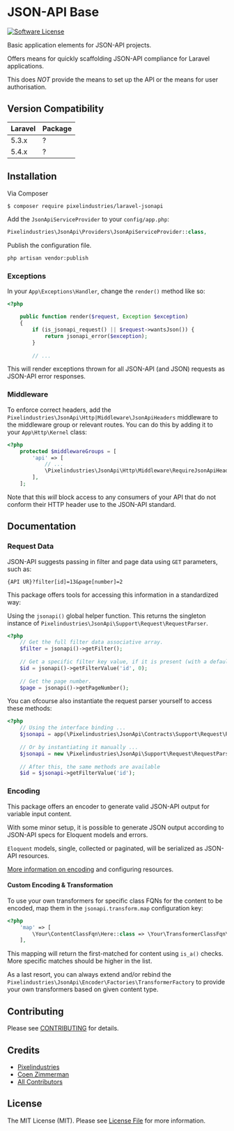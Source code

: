 # JSON-API Base

[![Software License][ico-license]](LICENSE.md)

Basic application elements for JSON-API projects.

Offers means for quickly scaffolding JSON-API compliance for Laravel applications.

This does *NOT* provide the means to set up the API or the means for user authorisation.


## Version Compatibility

 Laravel      | Package 
:-------------|:--------
 5.3.x        | ?
 5.4.x        | ?


## Installation

Via Composer

``` bash
$ composer require pixelindustries/laravel-jsonapi
```

Add the `JsonApiServiceProvider` to your `config/app.php`:

``` php
Pixelindustries\JsonApi\Providers\JsonApiServiceProvider::class,
```

Publish the configuration file.

``` bash
php artisan vendor:publish
```


### Exceptions

In your `App\Exceptions\Handler`, change the `render()` method like so:

```php
<?php

    public function render($request, Exception $exception)
    {
        if (is_jsonapi_request() || $request->wantsJson()) {
            return jsonapi_error($exception);
        }
        
        // ...
```

This will render exceptions thrown for all JSON-API (and JSON) requests as JSON-API error responses.


### Middleware

To enforce correct headers, add the `Pixelindustries\JsonApi\Http|Middleware\JsonApiHeaders` middleware
to the middleware group or relevant routes. You can do this by adding it to your `App\Http\Kernel` class:
 
```php
<?php
    protected $middlewareGroups = [
        'api' => [
            // ... 
            \Pixelindustries\JsonApi\Http\Middleware\RequireJsonApiHeader::class,
        ],
    ];
```

Note that this *will* block access to any consumers of your API that do not conform their HTTP header use
to the JSON-API standard.
 


## Documentation

### Request Data

JSON-API suggests passing in filter and page data using `GET` parameters, such as:

```
{API UR}?filter[id]=13&page[number]=2
```

This package offers tools for accessing this information in a standardized way:

Using the `jsonapi()` global helper function. 
This returns the singleton instance of `Pixelindustries\JsonApi\Support\Request\RequestParser`.

```php
<?php
    // Get the full filter data associative array.
    $filter = jsonapi()->getFilter();
    
    // Get a specific filter key value, if it is present (with a default fallback).
    $id = jsonapi()->getFilterValue('id', 0);
    
    // Get the page number.
    $page = jsonapi()->getPageNumber();
```

You can ofcourse also instantiate the request parser yourself to access these methods:

```php
<?php
    // Using the interface binding ...
    $jsonapi = app(\Pixelindustries\JsonApi\Contracts\Support\Request\RequestParserInterface::class);
    
    // Or by instantiating it manually ...
    $jsonapi = new \Pixelindustries\JsonApi\Support\Request\RequestParser(request());
    
    // After this, the same methods are available
    $id = $jsonapi->getFilterValue('id');
```


### Encoding

This package offers an encoder to generate valid JSON-API output for variable input content.

With some minor setup, it is possible to generate JSON output according to JSON-API specs for Eloquent models and errors.

`Eloquent` models, single, collected or paginated, will be serialized as JSON-API resources.
 
[More information on encoding](ENCODING.md) and configuring resources.


#### Custom Encoding & Transformation

To use your own transformers for specific class FQNs for the content to be encoded, map them in the `jsonapi.transform.map`
configuration key:

```php
<?php
    'map' => [
        \Your\ContentClassFqn\Here::class => \Your\TransformerClassFqn\Here::class,        
    ],
```

This mapping will return the first-matched for content using `is_a()` checks.
More specific matches should be higher in the list. 


As a last resort, you can always extend and/or rebind the `Pixelindustries\JsonApi\Encoder\Factories\TransformerFactory` 
to provide your own transformers based on given content type.



## Contributing

Please see [CONTRIBUTING](CONTRIBUTING.md) for details.


## Credits

- [Pixelindustries][link-author]
- [Coen Zimmerman][link-czim-author]
- [All Contributors][link-contributors]


## License

The MIT License (MIT). Please see [License File](LICENSE.md) for more information.

[ico-license]: https://img.shields.io/badge/license-MIT-brightgreen.svg?style=flat-square

[link-author]: https://github.com/czim
[link-czim-author]: https://github.com/czim
[link-contributors]: ../../contributors
